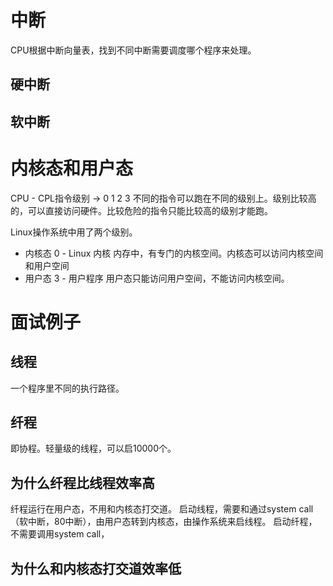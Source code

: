 # 中断
CPU根据中断向量表，找到不同中断需要调度哪个程序来处理。

## 硬中断

## 软中断

# 内核态和用户态
CPU - CPL指令级别 -> 0 1 2 3
不同的指令可以跑在不同的级别上。级别比较高的，可以直接访问硬件。比较危险的指令只能比较高的级别才能跑。

Linux操作系统中用了两个级别。
- 内核态 0 - Linux 内核
内存中，有专门的内核空间。内核态可以访问内核空间和用户空间
- 用户态 3 - 用户程序
用户态只能访问用户空间，不能访问内核空间。

# 面试例子
## 线程
一个程序里不同的执行路径。
## 纤程
即协程。轻量级的线程，可以启10000个。
## 为什么纤程比线程效率高
纤程运行在用户态，不用和内核态打交道。
启动线程，需要和通过system call（软中断，80中断），由用户态转到内核态，由操作系统来启线程。
启动纤程，不需要调用system call，
## 为什么和内核态打交道效率低


<!--stackedit_data:
eyJoaXN0b3J5IjpbMTUyMjM5MzY3NywtMTcxNDExNzI3Ml19
-->